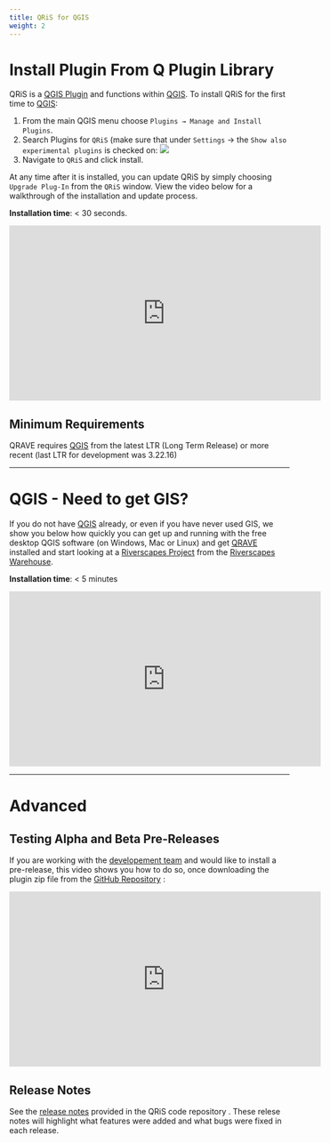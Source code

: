 ```yaml
---
title: QRiS for QGIS
weight: 2
---
```


# Install Plugin From Q Plugin Library
QRiS is a [QGIS Plugin](https://plugins.qgis.org/) and functions within [QGIS](https://www.qgis.org/). To install QRiS for the first time to [QGIS](https://qgis.org/): 

1. From the main QGIS menu choose `Plugins → Manage and Install Plugins`.
2. Search Plugins for `QRiS` (make sure that under `Settings` → the `Show also experimental plugins` is checked on: <img src="https://rave.riverscapes.net/assets/images/QRaveExperimental.png">
3. Navigate to `QRiS` and click install.

At any time after it is installed, you can update QRiS by simply choosing `Upgrade Plug-In` from the `QRiS` window. View the video below for a walkthrough of the installation and update process. 

**Installation time**: < 30 seconds.

<div class="responsive-embed">
<iframe width="560" height="315" src="https://www.youtube.com/embed/nWtqC4pHk24" title="YouTube video player" frameborder="0" allow="accelerometer; autoplay; clipboard-write; encrypted-media; gyroscope; picture-in-picture" allowfullscreen></iframe>
</div>

## Minimum Requirements

QRAVE requires [QGIS](https://qgis.org/) from the latest LTR (Long Term Release) or more recent (last LTR for development was 3.22.16) 

---------
# QGIS - Need to get GIS?

If you do not have [QGIS](https://qgis.org/) already, or even if you have never used GIS, we show you below how quickly you can get up and running with the free desktop QGIS software (on Windows, Mac or Linux) and get [QRAVE](https://rave.riverscapes.net/Download/install_qrave.html) installed and start looking at a [Riverscapes Project](https://riverscapes.net/Tools/Technical_Reference/Documentation_Standards/Riverscapes_Projects/) from the [Riverscapes Warehouse](https://data.riverscapes.net/).

**Installation time**: < 5 minutes

<div class="responsive-embed">
<iframe width="560" height="315" src="https://www.youtube.com/embed/iMxcyp2u4jc" title="YouTube video player" frameborder="0" allow="accelerometer; autoplay; clipboard-write; encrypted-media; gyroscope; picture-in-picture" allowfullscreen></iframe>
</div>

---------
# Advanced 
## Testing Alpha and Beta Pre-Releases
If you are working with the [developement team]() and would like to install a pre-release, this video shows you how to do so, once downloading the plugin zip file from the [GitHub Repository](https://github.com/Riverscapes/QRiS/releases)  <i class="fa fa-github" aria-hidden="true"></i>
:
<div class="responsive-embed">
<iframe width="560" height="315" src="https://www.youtube.com/embed/E4BTQhO3WsM" title="YouTube video player" frameborder="0" allow="accelerometer; autoplay; clipboard-write; encrypted-media; gyroscope; picture-in-picture" allowfullscreen></iframe>
</div>

## Release Notes

See the [release notes](https://github.com/Riverscapes/QRiS/releases) provided in the QRiS code repository <i class="fa fa-github" aria-hidden="true"></i>. These relese notes will highlight what features were added and what bugs were fixed in each release. 
